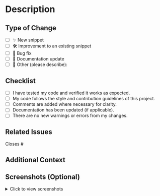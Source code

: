 <!-- **ANY PULL REQUEST NOT FOLLOWING GUIDELINES OR NOT INCLUDING A DESCRIPTION WILL BE CLOSED !** -->

# Description

<!-- Include a summary of your changes. -->

## Type of Change

<!-- What kind of change does this pull request introduce? (Check all that apply) -->

- [ ] ✨ New snippet
- [ ] 🛠 Improvement to an existing snippet
- [ ] 🐞 Bug fix
- [ ] 📖 Documentation update
- [ ] 🔧 Other (please describe):

## Checklist

<!--  Before submitting, ensure your pull request meets these requirements: -->

- [ ] I have tested my code and verified it works as expected.
- [ ] My code follows the style and contribution guidelines of this project.
- [ ] Comments are added where necessary for clarity.
- [ ] Documentation has been updated (if applicable).
- [ ] There are no new warnings or errors from my changes.

## Related Issues

<!-- Link any relevant issues (use #issue-number syntax). If not, leave it empty -->

Closes #

## Additional Context

<!-- Add any extra details, questions, or considerations here. -->

## Screenshots (Optional)

<!-- If your changes affect visuals, please include screenshots. -->

<details> 
<summary>Click to view screenshots</summary> 

<!-- Add your screenshots here --> 

</details>